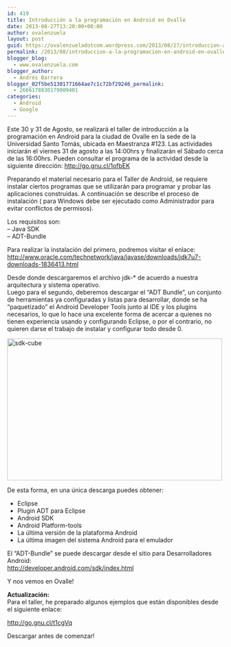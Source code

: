 ```yaml
---
id: 419
title: Introducción a la programación en Android en Ovalle
date: 2013-08-27T13:20:00+00:00
author: ovalenzuela
layout: post
guid: https://ovalenzueladotcom.wordpress.com/2013/08/27/introduccion-a-la-programacion-en-android-en-ovalle
permalink: /2013/08/introduccion-a-la-programacion-en-android-en-ovalle.html
blogger_blog:
  - www.ovalenzuela.com
blogger_author:
  - Andrés Barrera
blogger_02f5be51301771664ae7c1c72bf29246_permalink:
  - 2666178830179009401
categories:
  - Android
  - Google
---
```

Este 30 y 31 de Agosto, se realizará el taller de introducción a la programación en Android para la ciudad de Ovalle en la sede de la Universidad Santo Tomás, ubicada en Maestranza #123. Las actividades iniciarán el viernes 31 de agosto a las 14:00hrs y finalizarán el Sábado cerca de las 16:00hrs. Pueden consultar el programa de la actividad desde la siguiente dirección: <http://go.gnu.cl/1ofbEK>

Preparando el material necesario para el Taller de Android, se requiere instalar ciertos programas que se utilizarán para programar y probar las aplicaciones construidas. A continuación se describe el proceso de instalación ( para Windows debe ser ejecutado como Administrador para evitar conflictos de permisos).

Los requisitos son:  
&#8211; Java SDK  
&#8211; ADT-Bundle

Para realizar la instalación del primero, podremos visitar el enlace:  
<a title="http://www.oracle.com/technetwork/java/javase/downloads/jdk7u7-downloads-1836413.html" href="http://www.oracle.com/technetwork/java/javase/downloads/jdk7u7-downloads-1836413.html" target="_blank">http://www.oracle.com/technetwork/java/javase/downloads/jdk7u7-downloads-1836413.html</a>

Desde donde descargaremos el archivo jdk-* de acuerdo a nuestra arquitectura y sistema operativo.  
Luego para el segundo, deberemos descargar el &#8220;ADT Bundle&#8221;, un conjunto de herramientas ya configuradas y listas para desarrollar, donde se ha &#8220;paquetizado&#8221; el Android Developer Tools junto al IDE y los plugins necesarios, lo que lo hace una excelente forma de acercar a quienes no tienen experiencia usando y configurando Eclipse, o por el contrario, no quieren darse el trabajo de instalar y configurar todo desde 0.

[<img class="alignnone size-full wp-image-418" alt="sdk-cube" src="http://ovalenzuela.xpertians.com/wp-content/uploads/2013/08/sdk-cube.png" width="500" height="330" />](http://ovalenzuela.xpertians.com/wp-content/uploads/2013/08/sdk-cube.png)

De esta forma, en una única descarga puedes obtener: 

  * Eclipse
  * Plugin ADT para Eclipse
  * Android SDK
  * Android Platform-tools
  * La última versión de la plataforma Android
  * La última imagen del sistema Android para el emulador
</ul> 

El &#8220;ADT-Bundle&#8221; se puede descargar desde el sitio para Desarrolladores Android:  
<a title="http://developer.android.com/sdk/index.html" href="http://developer.android.com/sdk/index.html" target="_blank">http://developer.android.com/sdk/index.html</a>

Y nos vemos en Ovalle!

**Actualización:**  
Para el taller, he preparado algunos ejemplos que están disponibles desde el siguiente enlace:

<a title="http://go.gnu.cl/t1cgVq" href="http://go.gnu.cl/t1cgVq" target="_blank">http://go.gnu.cl/t1cgVq</a>

Descargar antes de comenzar!